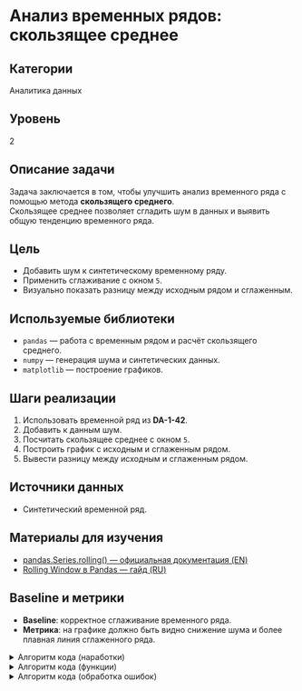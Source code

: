 # Анализ временных рядов: скользящее среднее

## Категории
Аналитика данных

## Уровень
2

## Описание задачи
Задача заключается в том, чтобы улучшить анализ временного ряда с помощью метода **скользящего среднего**.  
Скользящее среднее позволяет сгладить шум в данных и выявить общую тенденцию временного ряда.

## Цель
- Добавить шум к синтетическому временному ряду.  
- Применить сглаживание с окном `5`.  
- Визуально показать разницу между исходным рядом и сглаженным.

## Используемые библиотеки
- `pandas` — работа с временным рядом и расчёт скользящего среднего.  
- `numpy` — генерация шума и синтетических данных.  
- `matplotlib` — построение графиков.

## Шаги реализации
1. Использовать временной ряд из **DA-1-42**.  
2. Добавить к данным шум.  
3. Посчитать скользящее среднее с окном `5`.  
4. Построить график с исходным и сглаженным рядом.  
5. Вывести разницу между исходным и сглаженным рядом.

## Источники данных
- Синтетический временной ряд.

## Материалы для изучения
- [pandas.Series.rolling() — официальная документация (EN)](https://pandas.pydata.org/docs/reference/api/pandas.Series.rolling.html)  
- [Rolling Window в Pandas — гайд (RU)](https://konstantinklepikov.github.io/myknowlegebase/notes/pandas-rolling-window.html)

## Baseline и метрики
- **Baseline**: корректное сглаживание временного ряда.  
- **Метрика**: на графике должно быть видно снижение шума и более плавная линия сглаженного ряда.


<details>
<summary>
Алгоритм кода (наработки)
</summary>

**Первая часть (создание dataframe):**
``` bash
1. составим dataframe где у нас будут измеряемые температуры возле НГУ за 10 дня (данные взяты с официальной статистики, но измерения температур взяты на глаз).

2.получаем в dataframe три строички:  дата: 30.09, 01.10, 02.10, 03.10, 04.10, 05.10, 06.10, 07.10, 08.10, 09.10                                                                                                        

                                      время: 06:00, 12:30, 18:45, 09:15, 15:20, 21:00, 03:30, 09:45, 15:00, 21:30                                                                                                                                                                                                                                                       

                                      температура: 0.9, 0.0, 7.5, 5.0, 3.4, 2.2, 1.5, 1.7, 0.3, 1.0

![График от куда берутся данные](https://github.com//{repository}/raw/{branch}/{path}/image.png)
```

**Вторая часть (шум данных):**
``` bash
1.Теперь предположим что данные не точные - то есть шум данных, то есть погрешность данных для каждой температуры.
(На графике видно, что температура колеблется в пределах примерно ±1°C от среднего значения, которое составляет 2.6°C.).

2.Это означает, что погрешность измерений (шум данных) составляет около ±1°C.): 0.9 ± 1, 0.0 ± 1, 7.5 ± 1, 5.0 ± 1, 3.4 ± 1, 2.2 ± 1, 1.5 ± 1, 1.7 ± 1, 0.3 ± 1, 1.0 ± 1.
```

**Третья часть (скользящее среднее):**
``` bash
1.Переводим столбик с температурами в отдельный массив.

2.Далее вычисляем скользящее среднее с окном 5(k=5). Пробегаемся по всему массиву и берем по одной цифре, так чтобы длина чисел была равна окну (то есть k). Для значений до k написать просто Nan.
```

**Четвертая часть (Строим график):**
``` bash
1.Для начала мы отдельно строим создадим отдельный массив - исходный временной ряд.

2.Для начала мы отдельно строим создадим отдельный массив - скользящее среднее

3.На основе данных массивов построим три графика: на основе исходного временного ряда, сколязящего среднего и их вместе на одном графики
```

**Пятая часть (Вывод):В конце выводим разницу между скользящее среднем и исходного временного ряд**

</details>


<details>
<summary>
Алгоритм кода (функции)
</summary>

**Работа с функциями:**
``` bash
1. Отдельно от всех функций создаем DataFrame.

2.вторая функция- Передаем все данные которые есть в DataFrame. Далее мы к нашему DataFrame
добавляем шум данных (На графике видно, что температура колеблется в пределах примерно ±1°C от среднего значения, которое составляет 2.6°C)

3.третья функция - Передаем все данные которые есть в DataFrame. Далее мы Переводим столбик с температурами в отдельный массив и Далее вычисляем скользящее среднее с окном 5(k=5). Пробегаемся по всему массиву и берем по одной цифре, так чтобы длина чисел была равна окну (то есть k). Для значений до k написать просто Nan

4.четвертая функция - Передаем все данные которые есть в DataFrame. Далее мы Для начала мы отдельно строим создадим отдельный массив - исходный временной ряд, Для начала мы отдельно строим создадим отдельный массив - скользящее среднее и На основе данных массивов построим три графика: на основе исходного временного ряда, сколязящего среднего и их вместе на одном графики


5.if name == "main":

1)ВЫВОДИМ ИЗНАЧАЛЬНЫЙ DataFrame
2)ВЫВОДИМ РЕЗУЛЬТАТ ИЗ ФУНКЦИИ 2
3)ВЫВОДИМ РЕЗУЛЬТАТ ИЗ ФУНКЦИИ 3
4)ВЫВОДИМ РЕЗУЛЬТАТ ИЗ ФУНКЦИИ 4
5)В конце выводим разницу между скользящее среднем и исходного временного ряд
```
</details>

<details>
<summary>
Алгоритм кода (обработка ошибок)
</summary>

**Работа с ошибками:**
``` bash
- 1)Проверить что в DataFrame количество столбцов совпадала по всем сторичкам
- 2) Проверяем как распределяется шум данных
- 3) Проверяем как заполнился массив, чтобы количества цифр было равно столько сколь было. Провярем что на скользящем среднее что у нас точно значения до k равны Nan
- 4) проверка что графики были посторины точно
- 5) проверка что все данные верные на выходи и особенно здесь:В конце выводим разницу между скользящее среднем и исходного временного ряд
```
</details>
